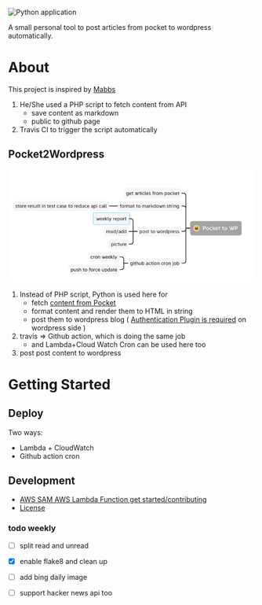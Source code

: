 ![Python application](https://github.com/tim-hub/Pocket2Wordpress/workflows/Python%20application/badge.svg)

A small personal tool to post articles from pocket to wordpress automatically.

# About

This project is inspired by [Mabbs](https://github.com/Mabbs/MayxDaily) 
1. He/She used a PHP script to fetch content from API
    - save content as markdown
    - public to github page
2. Travis CI to trigger the script automatically


## Pocket2Wordpress

![](https://raw.githubusercontent.com/tim-hub/picgo-pictures-sample2/master/public/images20200728211825.png)

1. Instead of PHP script, Python is used here for 
    - fetch [content from Pocket](https://getpocket.com/developer/)
    - format content and render them to HTML in string
    - post them to wordpress blog ( [Authentication Plugin is required](https://developer.wordpress.org/rest-api/using-the-rest-api/authentication/) on wordpress side )
2. travis => Github action, which is doing the same job
    - and Lambda+Cloud Watch Cron can be used here too
3. post post content to wordpress



# Getting Started

## Deploy

Two ways:
- Lambda + CloudWatch
- Github action cron



## Development
- [AWS SAM AWS Lambda Function get started/contributing](./CONTRIBUTING.md)
- [License](./LICENSE)

### todo weekly
- [ ] split read and unread
- [x] enable flake8 and clean up
- [ ] add bing daily image
- [ ] support hacker news api too


